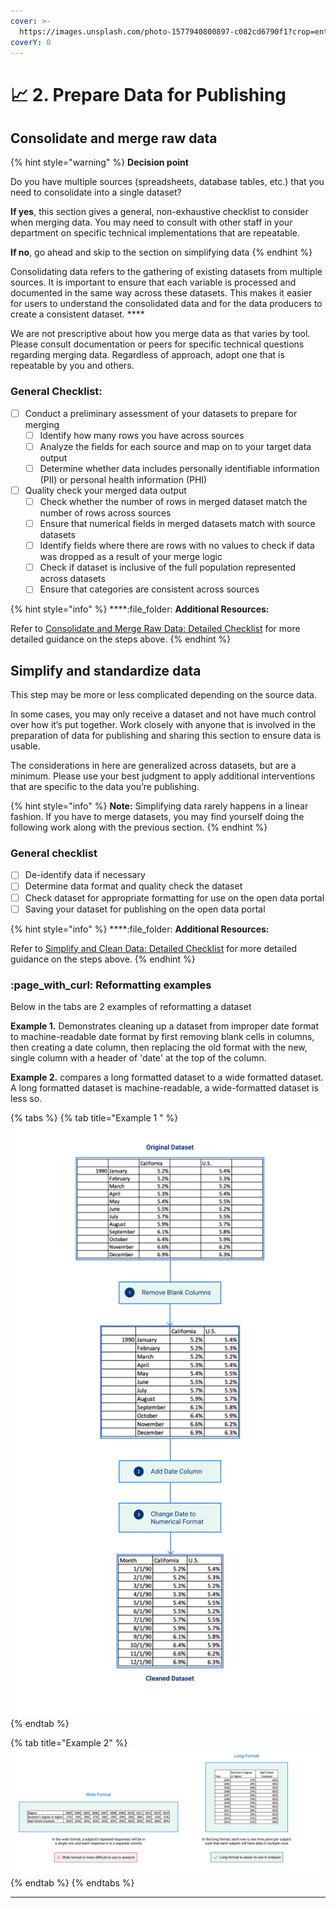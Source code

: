 ```yaml
---
cover: >-
  https://images.unsplash.com/photo-1577940800897-c082cd6790f1?crop=entropy&cs=srgb&fm=jpg&ixid=MnwxOTcwMjR8MHwxfHNlYXJjaHwxMHx8YmlnJTIwc3VyfGVufDB8fHx8MTY0MDAzNzAxNw&ixlib=rb-1.2.1&q=85
coverY: 0
---
```


# 📈 2. Prepare Data for Publishing

## Consolidate and merge raw data&#x20;

{% hint style="warning" %}
**Decision point**

Do you have multiple sources (spreadsheets, database tables, etc.) that you need to consolidate into a single dataset?&#x20;

**If yes**, this section gives a general, non-exhaustive checklist to consider when merging data. You may need to consult with other staff in your department on specific technical implementations that are repeatable.&#x20;

**If no**, go ahead and skip to the section on simplifying data
{% endhint %}

Consolidating data refers to the gathering of existing datasets from multiple sources. It is important to ensure that each variable is processed and documented in the same way across these datasets. This makes it easier for users to understand the consolidated data and for the data producers to create a consistent dataset. ****&#x20;

We are not prescriptive about how you merge data as that varies by tool. Please consult documentation or peers for specific technical questions regarding merging data. Regardless of approach, adopt one that is repeatable by you and others.

### General Checklist:&#x20;

* [ ] Conduct a preliminary assessment of your datasets to prepare for merging&#x20;
  * [ ] Identify how many rows you have across sources&#x20;
  * [ ] Analyze the fields for each source and map on to your target data output&#x20;
  * [ ] Determine whether data includes personally identifiable information (PII) or personal health information (PHI)
* [ ] Quality check your merged data output&#x20;
  * [ ] Check whether the number of rows in merged dataset match the number of rows across sources&#x20;
  * [ ] Ensure that numerical fields in merged datasets match with source datasets
  * [ ] Identify fields where there are rows with no values to check if data was dropped as a result of your merge logic&#x20;
  * [ ] Check if dataset is inclusive of the full population represented across datasets
  * [ ] Ensure that categories are consistent across sources

{% hint style="info" %}
****:file\_folder: **Additional Resources:**&#x20;

Refer to [Consolidate and Merge Raw Data: Detailed Checklist](reference-and-additional-documents/consolidate-and-merge-raw-data-detailed-checklist.md) for more detailed guidance on the steps above.
{% endhint %}

## Simplify and standardize data &#x20;

This step may be more or less complicated depending on the source data.

In some cases, you may only receive a dataset and not have much control over how it’s put together. Work closely with anyone that is involved in the preparation of data for publishing and sharing this section to ensure data is usable.

The considerations in here are generalized across datasets, but are a minimum. Please use your best judgment to apply additional interventions that are specific to the data you’re publishing.

{% hint style="info" %}
**Note:** Simplifying data rarely happens in a linear fashion. If you have to merge datasets, you may find yourself doing the following work along with the previous section.
{% endhint %}

### **General checklist**

* [ ] De-identify data if necessary
* [ ] Determine data format and quality check the dataset
* [ ] Check dataset for appropriate formatting for use on the open data portal
* [ ] Saving your dataset for publishing on the open data portal

{% hint style="info" %}
****:file\_folder: **Additional Resources:**&#x20;

Refer to [Simplify and Clean Data: Detailed Checklist](reference-and-additional-documents/simplify-and-clean-data.md) for more detailed guidance on the steps above.
{% endhint %}

### :page\_with\_curl: Reformatting examples

Below in the tabs are 2 examples of reformatting a dataset

**Example 1.** Demonstrates cleaning up a dataset from improper date format to machine-readable date format by first removing blank cells in columns, then creating a date column, then replacing the old format with the new, single column with a header of 'date' at the top of the column.

**Example 2.** compares a long formatted dataset to a wide formatted dataset. A long formatted dataset is machine-readable, a wide-formatted dataset is less so.

{% tabs %}
{% tab title="Example 1 " %}
![](.gitbook/assets/5.png)
{% endtab %}

{% tab title="Example 2" %}
![](.gitbook/assets/6.png)
{% endtab %}
{% endtabs %}

****
